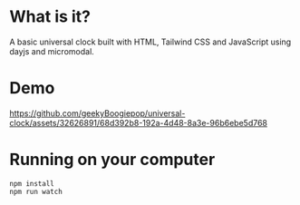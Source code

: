 # What is it?
A basic universal clock built with HTML, Tailwind CSS and JavaScript using dayjs and micromodal.

# Demo
https://github.com/geekyBoogiepop/universal-clock/assets/32626891/68d392b8-192a-4d48-8a3e-96b6ebe5d768

# Running on your computer
```
npm install
npm run watch
```

